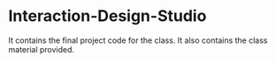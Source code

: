 # Interaction-Design-Studio
It contains the final project code for the class. It also contains the class material provided. 
